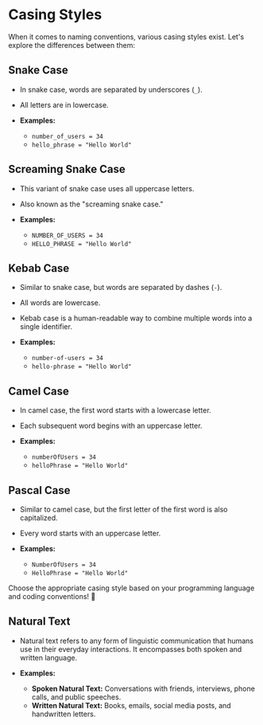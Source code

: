 # Casing Styles

When it comes to naming conventions, various casing styles exist. Let's explore the differences between them:

## Snake Case

- In snake case, words are separated by underscores (```_```).
- All letters are in lowercase.
- **Examples:**

    - `number_of_users = 34`
    - `hello_phrase = "Hello World"`

## Screaming Snake Case

- This variant of snake case uses all uppercase letters.
- Also known as the "screaming snake case."
- **Examples:**

    - `NUMBER_OF_USERS = 34`
    - `HELLO_PHRASE = "Hello World"`

## Kebab Case

- Similar to snake case, but words are separated by dashes (```-```).
- All words are lowercase.
- Kebab case is a human-readable way to combine multiple words into a single identifier.
- **Examples:**

    - `number-of-users = 34`
    - `hello-phrase = "Hello World"`

## Camel Case

- In camel case, the first word starts with a lowercase letter.
- Each subsequent word begins with an uppercase letter.
- **Examples:**

    - `numberOfUsers = 34`
    - `helloPhrase = "Hello World"`

## Pascal Case

- Similar to camel case, but the first letter of the first word is also capitalized.
- Every word starts with an uppercase letter.
- **Examples:**

    - `NumberOfUsers = 34`
    - `HelloPhrase = "Hello World"`

Choose the appropriate casing style based on your programming language and coding conventions! 🚀

## Natural Text

- Natural text refers to any form of linguistic communication that humans use in their everyday interactions. It encompasses both spoken and written language.
- **Examples:**

    - **Spoken Natural Text:** Conversations with friends, interviews, phone calls, and public speeches.
    - **Written Natural Text:** Books, emails, social media posts, and handwritten letters.
